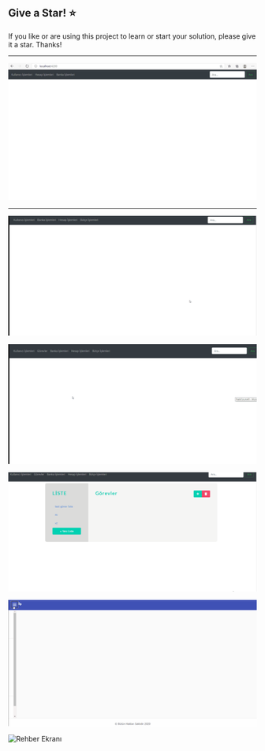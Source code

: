 ## Give a Star! :star:
If you like or are using this project to learn or start your solution, please give it a star. Thanks!

<hr>

![Ana Ekran](https://github.com/NisanurBulut/PratikForum/blob/master/Trailer/anaEkran.gif)

---

![Bütçe Ekranı](https://github.com/NisanurBulut/PratikForum/blob/master/Trailer/anaEkran_1.gif)

![Görev Ekranı](https://github.com/NisanurBulut/PratikForum/blob/master/Trailer/anaEkran_2.gif)

![Görev Ekranı](https://github.com/NisanurBulut/PratikForum/blob/master/Trailer/anaEkran_3.gif)

![Dashboard Ekranı](https://github.com/NisanurBulut/PratikForum/blob/master/Trailer/anaEkran_5.gif)


![Rehber Ekranı](https://github.com/NisanurBulut/PratikForum/blob/master/Trailer/anaEkran_6.gif)
